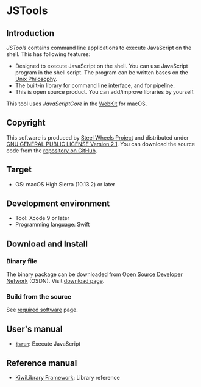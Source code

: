 # JSTools

## Introduction
*JSTools* contains command line applications to execute JavaScript on the shell. This has following features:
* Designed to execute JavaScript on the shell. You can use JavaScript program in the shell script. The program can be written bases on the [Unix Philosophy](https://en.wikipedia.org/wiki/Unix_philosophy).
* The built-in library for command line interface, and for pipeline.
* This is open source product. You can add/improve libraries by yourself.

This tool uses *JavaScriptCore* in the [WebKit](https://en.wikipedia.org/wiki/WebKit) for macOS.

## Copyright
This software is produced by [Steel Wheels Project](http://steelwheels.github.io) and distributed under
[GNU GENERAL PUBLIC LICENSE Version 2.1](https://www.gnu.org/licenses/old-licenses/gpl-2.0.en.html#SEC1). You can download the source code from the [repository on GitHub](https://github.com/steelwheels/JSRunner).

## Target
* OS: macOS High Sierra (10.13.2) or later

## Development environment
* Tool: Xcode 9 or later
* Programming language: Swift

## Download and Install
### Binary file
The binary package can be downloaded from [Open Source Developer Network](https://osdn.net) (OSDN). Visit [download page](https://osdn.net/projects/jstools/releases/).

### Build from the source
See [required software](https://github.com/steelwheels/JSTools/blob/master/Document/software.md) page.

## User's manual
* [`jsrun`](https://github.com/steelwheels/JSTools/blob/master/Document/jsrun-man.md): Execute JavaScript

## Reference manual
* [KiwiLibrary Framework](https://github.com/steelwheels/KiwiScript/blob/master/KiwiLibrary/README.md): Library reference
